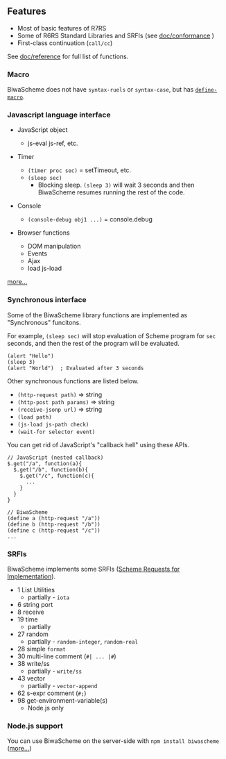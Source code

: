 ## Features

* Most of basic features of R7RS
* Some of R6RS Standard Libraries and SRFIs
  (see [doc/conformance](/doc/conformance.html) )
* First-class continuation (`call/cc`)

See [doc/reference](/doc/reference.html) for full list of functions.

### Macro

BiwaScheme does not have `syntax-ruels` or `syntax-case`, but has [`define-macro`](/doc/reference.html#macro).

### Javascript language interface

* JavaScript object
    * js-eval js-ref, etc.
* Timer
  * `(timer proc sec)` = setTimeout, etc.
  * `(sleep sec)`
      * Blocking sleep. `(sleep 3)` will wait 3 seconds and then 
        BiwaScheme resumes running the rest of the code. 
* Console
  * `(console-debug obj1 ...)` = console.debug

* Browser functions
  * DOM manipulation
  * Events
  * Ajax
  * load js-load

[more...](/doc/reference.html#js-interface)

### Synchronous interface

Some of the BiwaScheme library functions are implemented as "Synchronous"
funcitons.

For example, `(sleep sec)` will stop evaluation of Scheme program
for `sec` seconds, and then the rest of the program will be evaluated.

```
(alert "Hello")
(sleep 3)
(alert "World")  ; Evaluated after 3 seconds
```

Other synchronous functions are listed below.

* `(http-request path)` => string
* `(http-post path params)` => string
* `(receive-jsonp url)` => string
* `(load path)`
* `(js-load js-path check)`
* `(wait-for selector event)`

You can get rid of JavaScript's "callback hell" using these APIs.

```
// JavaScript (nested callback)
$.get("/a", function(a){
  $.get("/b", function(b){
    $.get("/c", function(c){
      ...
    }
  }
}

// BiwaScheme
(define a (http-request "/a"))
(define b (http-request "/b"))
(define c (http-request "/c"))
...
```

### SRFIs

BiwaScheme implements some SRFIs ([Scheme Requests for Implementation](http://srfi.schemers.org/)).

* 1 List Utilities 
  * partially - `iota`
* 6 string port
* 8 receive
* 19 time 
  * partially
* 27 random 
  * partially - `random-integer`, `random-real`
* 28 simple `format`
* 30 multi-line comment (`#| ... |#`)
* 38 write/ss 
  * partially - `write/ss`
* 43 vector 
  * partially - `vector-append`
* 62 s-expr comment (`#;`)
* 98 get-environment-variable(s) 
  * Node.js only

### Node.js support

You can use BiwaScheme on the server-side with `npm install biwascheme`
([more...](/doc/getting_started.html#nodejs))
